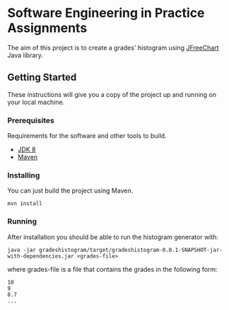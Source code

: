 # Software Engineering in Practice Assignments

The aim of this project is to create a grades' histogram using [JFreeChart](https://www.jfree.org/jfreechart/) Java library.

## Getting Started

These instructions will give you a copy of the project up and running on
your local machine.

### Prerequisites

Requirements for the software and other tools to build.
- [JDK 8](https://www.oracle.com/java/technologies/javase/javase-jdk8-downloads.html)
- [Maven](https://maven.apache.org/)

### Installing

You can just build the project using Maven.

    mvn install

### Running

After installation you should be able to run the histogram generator with:

    java -jar gradeshistogram/target/gradeshistogram-0.0.1-SNAPSHOT-jar-with-dependencies.jar <grades-file>

where grades-file is a file that contains the grades in the following form:

    10
    9
    8.7
    ...
